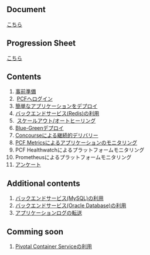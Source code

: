 ## Document
[こちら](https://docs.google.com/presentation/d/1zJ-JaVJWwXZUguDmzG_Am2ckCu0wxX3e7ojmWRy2NlA/edit?usp=sharing)

## Progression Sheet
[こちら](https://docs.google.com/spreadsheets/d/1uI0cSdPhjgx8pD4_YCVJjoXHAZNQiVASZOqqb2IOl_U/edit?usp=sharing)

## Contents
1.  [事前準備](prerequisite.md)
2.  [PCFへログイン](cf-login.md)
3.  [簡単なアプリケーションをデプロイ](deploy-application_go.md)
4.  [バックエンドサービス(Redis)の利用](backend-service-redis_java.md)
5.  [スケールアウト/オートヒーリング](scale-out_java.md)
6.  [Blue-Greenデプロイ](blue-green-deployment_java.md)
7.  [Concourseによる継続的デリバリー](concourse.md)
8.  [PCF Metricsによるアプリケーションのモニタリング](pcf-metrics.md)
9.	PCF Healthwatchによるプラットフォームモニタリング
10. Prometheusによるプラットフォームモニタリング
11. [アンケート](https://goo.gl/forms/2UuxaHIHG8PriGGb2)

## Additional contents
1. [バックエンドサービス(MySQL)の利用](backend-service-mysql_java.md)
2. [バックエンドサービス(Oracle Database)の利用](backend-service-oracle_java.md)
3. [アプリケーションログの転送](logging.md)

## Comming soon
1. [Pivotal Container Serviceの利用](pks.md)
